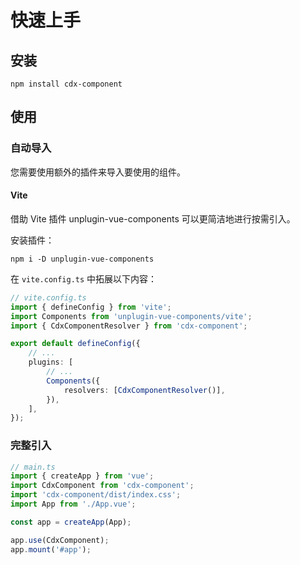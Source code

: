 # 快速上手

## 安装

```
npm install cdx-component
```

## 使用

### 自动导入

您需要使用额外的插件来导入要使用的组件。

#### Vite

借助 Vite 插件 unplugin-vue-components 可以更简洁地进行按需引入。

安装插件：

```
npm i -D unplugin-vue-components
```

在 `vite.config.ts` 中拓展以下内容：

```ts
// vite.config.ts
import { defineConfig } from 'vite';
import Components from 'unplugin-vue-components/vite';
import { CdxComponentResolver } from 'cdx-component';

export default defineConfig({
    // ...
    plugins: [
        // ...
        Components({
            resolvers: [CdxComponentResolver()],
        }),
    ],
});
```

### 完整引入

```ts
// main.ts
import { createApp } from 'vue';
import CdxComponent from 'cdx-component';
import 'cdx-component/dist/index.css';
import App from './App.vue';

const app = createApp(App);

app.use(CdxComponent);
app.mount('#app');
```
